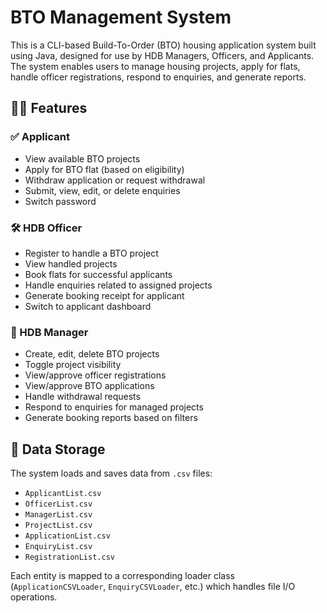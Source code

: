 # BTO Management System

This is a CLI-based Build-To-Order (BTO) housing application system built using Java, designed for use by HDB Managers, Officers, and Applicants. The system enables users to manage housing projects, apply for flats, handle officer registrations, respond to enquiries, and generate reports.

## 🧑‍💻 Features

### ✅ Applicant
- View available BTO projects
- Apply for BTO flat (based on eligibility)
- Withdraw application or request withdrawal
- Submit, view, edit, or delete enquiries
- Switch password

### 🛠️ HDB Officer
- Register to handle a BTO project
- View handled projects
- Book flats for successful applicants
- Handle enquiries related to assigned projects
- Generate booking receipt for applicant
- Switch to applicant dashboard

### 🏢 HDB Manager
- Create, edit, delete BTO projects
- Toggle project visibility
- View/approve officer registrations
- View/approve BTO applications
- Handle withdrawal requests
- Respond to enquiries for managed projects
- Generate booking reports based on filters

## 📁 Data Storage

The system loads and saves data from `.csv` files:
- `ApplicantList.csv`
- `OfficerList.csv`
- `ManagerList.csv`
- `ProjectList.csv`
- `ApplicationList.csv`
- `EnquiryList.csv`
- `RegistrationList.csv`

Each entity is mapped to a corresponding loader class (`ApplicationCSVLoader`, `EnquiryCSVLoader`, etc.) which handles file I/O operations.


